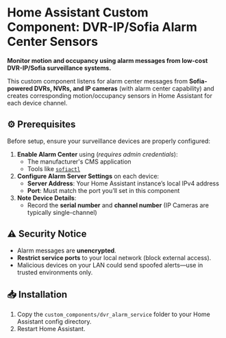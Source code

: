 # Home Assistant Custom Component: DVR-IP/Sofia Alarm Center Sensors  

<!---
[![hacs_badge](https://img.shields.io/badge/HACS-Default-orange.svg)](https://github.com/hacs/integration)
-->

**Monitor motion and occupancy using alarm messages from low-cost DVR-IP/Sofia surveillance systems.**  

This custom component listens for alarm center messages from **Sofia-powered DVRs, NVRs, and IP cameras** (with alarm center capability) and creates corresponding motion/occupancy sensors in Home Assistant for each device channel.  

## ⚙️ Prerequisites  
Before setup, ensure your surveillance devices are properly configured:  
1. **Enable Alarm Center** using (*requires admin credentials*):  
   - The manufacturer's CMS application  
   - Tools like [`sofiactl`](https://gitlab.com/667bdrm/sofiactl)  
2. **Configure Alarm Server Settings** on each device:  
   - **Server Address**: Your Home Assistant instance’s local IPv4 address  
   - **Port**: Must match the port you’ll set in this component  
3. **Note Device Details**:  
   - Record the **serial number** and **channel number** (IP Cameras are typically single-channel)  

## ⚠️ Security Notice  
- Alarm messages are **unencrypted**.  
- **Restrict service ports** to your local network (block external access).  
- Malicious devices on your LAN could send spoofed alerts—use in trusted environments only.  

## 📥 Installation  
1. Copy the `custom_components/dvr_alarm_service` folder to your Home Assistant config directory.  
2. Restart Home Assistant.  

<!--
[![Open your Home Assistant instance and show the add add-on repository dialog with a specific repository URL pre-filled.](https://my.home-assistant.io/badges/supervisor_add_addon_repository.svg)](https://my.home-assistant.io/redirect/supervisor_add_addon_repository/?repository_url=https%3A%2F%2Fgithub.com%2Fsalvaro%2Fdvr_alarm_center)
-->




